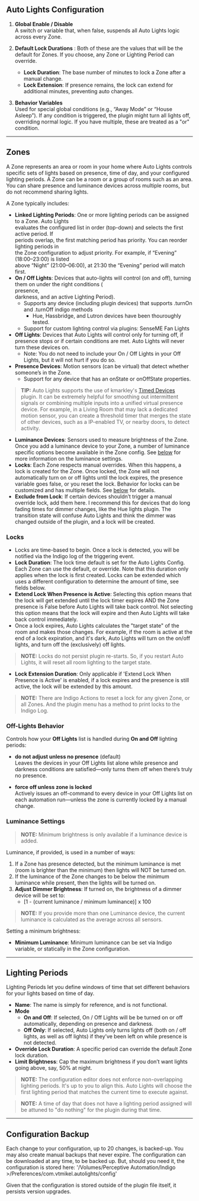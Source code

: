 ## Auto Lights Configuration

1. **Global Enable / Disable**  
   A switch or variable that, when false, suspends all Auto Lights logic across every Zone.

2. **Default Lock Durations** : Both of these are the values that will be the default for Zones. If you choose, any Zone
   or Lighting Period can override.
    - **Lock Duration**: The base number of minutes to lock a Zone after a manual change.
    - **Lock Extension**: If presence remains, the lock can extend for additional minutes, preventing auto changes.

3. **Behavior Variables**  
   Used for special global conditions (e.g., “Away Mode” or “House Asleep”). If any condition is triggered, the plugin
   might turn all lights off, overriding normal logic. If you have multiple, these are treated as a "or" condition.

---

## Zones

A Zone represents an area or room in your home where Auto Lights controls specific sets of lights
based on presence, time of day, and your configured lighting periods. A Zone can be a room or a group of rooms such as
an area. You can share presence and luminance devices across multiple rooms, but do not recommend sharing lights.

A Zone typically includes:

- **Linked Lighting Periods**: One or more lighting periods can be assigned to a Zone. Auto Lights  
  evaluates the configured list in order (top-down) and selects the first active period. If  
  periods overlap, the first matching period has priority. You can reorder lighting periods in  
  the Zone configuration to adjust priority. For example, if “Evening” (18:00–23:00) is listed  
  above “Night” (21:00–06:00), at 21:30 the “Evening” period will match first.  
- **On / Off Lights**: Devices that auto-lights will control (on and off), turning them on under the right conditions (  
  presence,  
  darkness, and an active Lighting Period).
    - Supports any device (including plugin devices) that supports .turnOn and .turnOff indigo methods
        - Hue, Hassbridge, and Lutron devices have been thouroughly tested.
    - Support for custom lighting control via plugins: SenseME Fan Lights
- **Off Lights**: Devices that Auto Lights will control only for turning off, if presence stops or if certain conditions
  are met. Auto Lights will never turn these devices on.
    - Note: You do not need to include your On / Off Lights in your Off Lights, but it will not hurt if you do so.
- **Presence Devices**: Motion sensors (can be virtual) that detect whether someone’s in the Zone.
    - Support for any device that has an onState or onOffState properties.

> **TIP:** Auto Lights supports the use of
> kmarkley's [Timed Devices](https://forums.indigodomo.com/viewtopic.php?t=18785) plugin. It can be extremely helpful
> for smoothing out intermittent signals or combining multiple inputs into a unified virtual presence device. For
> example, in a Living Room that may lack a dedicated motion sensor, you can create a threshold timer that merges the
> state of other devices, such as a IP-enabled TV, or nearby doors, to detect activity.

- **Luminance Devices**: Sensors used to measure brightness of the Zone. Once you add a luminance device to your Zone, a
  number of luminance specific options become available in the Zone config. See [below](#luminance-settings) for more
  information on the luminance settings.
- **Locks**: Each Zone respects manual overrides. When this happens, a lock is created for the Zone. Once locked, the
  Zone will not automatically turn on or off lights until the lock expires, the presence variable goes false, or you
  reset the lock. Behavior for locks can be customized and has multiple fields. See [below](#locks) for details.
- **Exclude from Lock**: If certain devices shouldn’t trigger a manual override lock, add them here. I recommend this
  for devices that do long fading times for dimmer changes, like the Hue lights plugin. The transition state will
  confuse Auto Lights and think the dimmer was changed outside of the plugin, and a lock will be created.

### Locks

* Locks are time-based to begin. Once a lock is detected, you will be notified via the Indigo log of the triggering
  event.
* **Lock Duration**: The lock time default is set for the Auto Lights Config. Each Zone can use the default, or
  override. Note that this duration only applies when the lock is first created. Locks can be extended which uses a
  different configuration to determine the amount of time, see fields below.
* **Extend Lock When Presence is Active**: Selecting this option means that the lock will get extended until the lock
  timer expires AND the Zone presence is False before Auto Lights will take back control. Not selecting this option
  means that the lock will expire and then Auto Lights will take back control immediately.
* Once a lock expires, Auto Lights calculates the "target state" of the room and makes those changes. For example, if
  the room is active at the end of a lock expiration, and it's dark, Auto Lights will turn on the on/off lights, and
  turn off the (exclusively) off lights.

> **NOTE:** Locks do not persist plugin re-starts. So, if you restart Auto Lights, it will reset all room lighting to
> the target state.

* **Lock Extension Duration**: Only applicable if 'Extend Lock When Presence is Active' is enabled, if a lock expires
  and the presence is still active, the lock will be extended by this amount.

> **NOTE:** There are Indigo Actions to reset a lock for any given Zone, or all Zones. And the plugin menu has a method
> to print locks to the Indigo Log.

### Off-Lights Behavior

Controls how your **Off Lights** list is handled during **On and Off** lighting periods:

- **do not adjust unless no presence** (default)  
  Leaves the devices in your Off Lights list alone while presence and darkness conditions are satisfied—only turns them off when there’s truly no presence.

- **force off unless zone is locked**  
  Actively issues an off-command to every device in your Off Lights list on each automation run—unless the zone is currently locked by a manual change.

### Luminance Settings

> **NOTE:** Minimum brightness is only available if a luminance device is added.

Luminance, if provided, is used in a number of ways:

1. If a Zone has presence detected, but the minimum luminance is met (room is brighter than the minimum) then lights
   will NOT be turned on.
2. If the luminance of the Zone changes to be below the minimum luminance while present, then the lights will be turned
   on.
3. **Adjust Dimmer Brightness**: If turned on, the brightness of a dimmer device will be set to:
    - [1 - (current luminance / minimum luminance)] x 100

> **NOTE:** If you provide more than one Luminance device, the current luminance is calculated as the average across all
> sensors.

Setting a minimum brightness:

- **Minimum Luminance**: Minimum luminance can be set via Indigo variable, or statically in the Zone configuration.

---

## Lighting Periods

Lighting Periods let you define windows of time that set different behaviors for your lights based on time of day.

- **Name**: The name is simply for reference, and is not functional.
- **Mode**
    - **On and Off**: If selected, On / Off Lights will be be turned on or off automatically, depending on presence and
      darkness.
    - **Off Only**: If selected, Auto Lights only turns lights off (both on / off lights, as well as off lights) if
      they’ve been left on while presence is not detected.
- **Override Lock Duration**: A specific period can override the default Zone lock duration.
- **Limit Brightness**: Cap the maximum brightness if you don’t want lights going above, say, 50% at night.

> **NOTE:** The configuration editor does not enforce non-overlapping lighting periods. It's up to you to align this.
> Auto Lights will choose the first lighting period that matches the current time to execute against.

> **NOTE:** A time of day that does not have a lighting period assigned will be attuned to "do nothing" for the plugin
> during that time.

---

## Configuration Backup

Each change to your configuration, up to 20 changes, is backed-up. You may also create manual backups that never expire.
The configuration can be downloaded at any time, to be backed up. But, should you need it, the configuration is stored
here: '/Volumes/Perceptive Automation/Indigo <VERSION>>/Preferences/com.vtmikel.autolights/config'

Given that the configuration is stored outside of the plugin file itself, it persists version upgrades.
